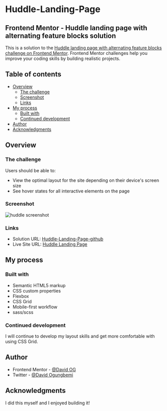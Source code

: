 # Huddle-Landing-Page
## Frontend Mentor - Huddle landing page with alternating feature blocks solution

This is a solution to the [Huddle landing page with alternating feature blocks challenge on Frontend Mentor](https://www.frontendmentor.io/challenges/huddle-landing-page-with-alternating-feature-blocks-5ca5f5981e82137ec91a5100). Frontend Mentor challenges help you improve your coding skills by building realistic projects. 

## Table of contents

- [Overview](#overview)
  - [The challenge](#the-challenge)
  - [Screenshot](#screenshot)
  - [Links](#links)
- [My process](#my-process)
  - [Built with](#built-with)
  - [Continued development](#continued-development)
- [Author](#author)
- [Acknowledgments](#acknowledgments)

## Overview

### The challenge

Users should be able to:

- View the optimal layout for the site depending on their device's screen size
- See hover states for all interactive elements on the page

### Screenshot

![huddle screenshot](https://user-images.githubusercontent.com/107545464/227366574-58e4fc2c-4811-4ef1-895b-547e587e3338.jpeg)

### Links

- Solution URL: [Huddle-Landing-Page-github](https://github.com/DavidOG03/Huddle-Landing-Page)
- Live Site URL: [Huddle Landing Page](https://huddlelandingpagedavidog.netlify.app/)

## My process

### Built with

- Semantic HTML5 markup
- CSS custom properties
- Flexbox
- CSS Grid
- Mobile-first workflow
- sass/scss

### Continued development
I will continue to develop my layout skills and get more comfortable with using CSS Grid.

## Author

- Frontend Mentor - [@David OG](https://www.frontendmentor.io/profile/DavidOG03)
- Twitter - [@David Ogungbemi](https://www.twitter.com/Deiveed0)

## Acknowledgments
 I did this myself and I enjoyed building it!

